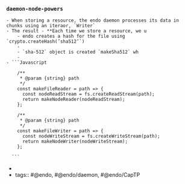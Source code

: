 ### `daemon-node-powers`
	- When storing a resource, the endo daemon processes its data in chunks using an iteraor, `Writer`
	- The result - **Each time we store a resource, we u
		- endo creates a hash for the file using `crypto.createHash(’sha512’`)
		-
		- `sha-512` object is created `makeSha512` wh
		-
	- ```Javascript
	  
	    /**
	     * @param {string} path
	     */
	    const makeFileReader = path => {
	      const nodeReadStream = fs.createReadStream(path);
	      return makeNodeReader(nodeReadStream);
	    };
	  
	    /**
	     * @param {string} path
	     */
	    const makeFileWriter = path => {
	      const nodeWriteStream = fs.createWriteStream(path);
	      return makeNodeWriter(nodeWriteStream);
	    };
	  
	  ```
-
- tags::  #@endo, #@endo/daemon, #@endo/CapTP